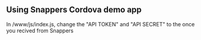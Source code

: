 ## Using Snappers Cordova demo app

In /www/js/index.js, change the "API TOKEN" and "API SECRET" to the once you recived from Snappers

